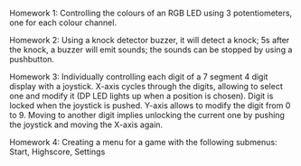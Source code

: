 Homework 1:
Controlling the colours of an RGB LED using 3 potentiometers, one for each colour channel.

Homework 2:
Using a knock detector buzzer, it will detect a knock; 5s after the knock, a buzzer will emit sounds; the sounds can be stopped by using a pushbutton.

Homework 3:
Individually controlling each digit of a 7 segment 4 digit display with a joystick.
X-axis cycles through the digits, allowing to select one and modify it (DP LED lights up when a position is chosen). Digit is locked when the joystick is pushed. Y-axis allows to modify the digit from 0 to 9. Moving to another digit implies unlocking the current one by pushing the joystick and moving the X-axis again.

Homework 4:
Creating a menu for a game with the following submenus: Start, Highscore, Settings
